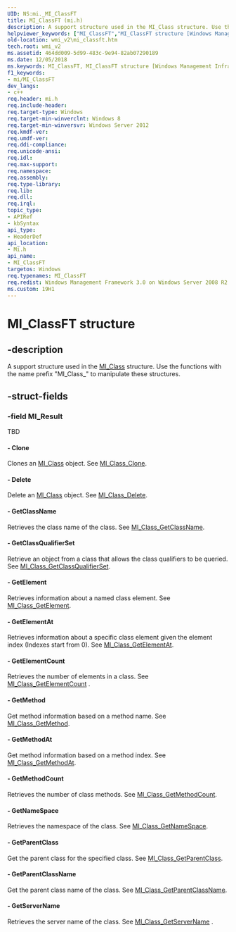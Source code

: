 ```yaml
---
UID: NS:mi._MI_ClassFT
title: MI_ClassFT (mi.h)
description: A support structure used in the MI_Class structure. Use the functions with the name prefix &quot;MI_Class_&quot; to manipulate these structures.
helpviewer_keywords: ["MI_ClassFT","MI_ClassFT structure [Windows Management Infrastructure (MI)]","mi/MI_ClassFT","wmi_v2.mi_classft"]
old-location: wmi_v2\mi_classft.htm
tech.root: wmi_v2
ms.assetid: 464dd009-5d99-483c-9e94-82ab07290189
ms.date: 12/05/2018
ms.keywords: MI_ClassFT, MI_ClassFT structure [Windows Management Infrastructure (MI)], mi/MI_ClassFT, wmi_v2.mi_classft
f1_keywords:
- mi/MI_ClassFT
dev_langs:
- c++
req.header: mi.h
req.include-header: 
req.target-type: Windows
req.target-min-winverclnt: Windows 8
req.target-min-winversvr: Windows Server 2012
req.kmdf-ver: 
req.umdf-ver: 
req.ddi-compliance: 
req.unicode-ansi: 
req.idl: 
req.max-support: 
req.namespace: 
req.assembly: 
req.type-library: 
req.lib: 
req.dll: 
req.irql: 
topic_type:
- APIRef
- kbSyntax
api_type:
- HeaderDef
api_location:
- Mi.h
api_name:
- MI_ClassFT
targetos: Windows
req.typenames: MI_ClassFT
req.redist: Windows Management Framework 3.0 on Windows Server 2008 R2 with SP1,     Windows 7 with SP1, and Windows Server 2008 with SP2
ms.custom: 19H1
---
```


# MI_ClassFT structure


## -description


A support structure used in the <a href="https://docs.microsoft.com/windows/desktop/api/mi/ns-mi-mi_class">MI_Class</a> structure. 
     Use the functions with the name prefix "MI_Class_" to manipulate these structures.


## -struct-fields




### -field MI_Result

TBD 




#### - Clone

Clones an <a href="https://docs.microsoft.com/windows/desktop/api/mi/ns-mi-mi_class">MI_Class</a> object. See 
       <a href="https://docs.microsoft.com/previous-versions/windows/desktop/api/mi/nf-mi-mi_class_clone">MI_Class_Clone</a>.


#### - Delete

Delete an <a href="https://docs.microsoft.com/windows/desktop/api/mi/ns-mi-mi_class">MI_Class</a> object. See 
       <a href="https://docs.microsoft.com/previous-versions/windows/desktop/api/mi/nf-mi-mi_class_delete">MI_Class_Delete</a>.


#### - GetClassName

Retrieves the class name of the class. See 
       <a href="https://docs.microsoft.com/previous-versions/windows/desktop/api/mi/nf-mi-mi_class_getclassname">MI_Class_GetClassName</a>.


#### - GetClassQualifierSet

Retrieve an object from a class that allows the class qualifiers to be queried. See 
       <a href="https://docs.microsoft.com/previous-versions/windows/desktop/api/mi/nf-mi-mi_class_getclassqualifierset">MI_Class_GetClassQualifierSet</a>.


#### - GetElement

Retrieves information about a named class element. See 
       <a href="https://docs.microsoft.com/previous-versions/windows/desktop/api/mi/nf-mi-mi_class_getelement">MI_Class_GetElement</a>.


#### - GetElementAt

Retrieves information about a specific class element given the element index (Indexes start from 0). See 
       <a href="https://docs.microsoft.com/previous-versions/windows/desktop/api/mi/nf-mi-mi_class_getelementat">MI_Class_GetElementAt</a>.


#### - GetElementCount

Retrieves the number of elements in a class. See 
       <a href="https://docs.microsoft.com/previous-versions/windows/desktop/api/mi/nf-mi-mi_class_getelementcount">MI_Class_GetElementCount</a> .


#### - GetMethod

Get method information based on a method name. See 
       <a href="https://docs.microsoft.com/previous-versions/windows/desktop/api/mi/nf-mi-mi_class_getmethod">MI_Class_GetMethod</a>.


#### - GetMethodAt

Get method information based on a method index. See 
       <a href="https://docs.microsoft.com/previous-versions/windows/desktop/api/mi/nf-mi-mi_class_getmethodat">MI_Class_GetMethodAt</a>.


#### - GetMethodCount

Retrieves the number of class methods. See 
       <a href="https://docs.microsoft.com/previous-versions/windows/desktop/api/mi/nf-mi-mi_class_getmethodcount">MI_Class_GetMethodCount</a>.


#### - GetNameSpace

Retrieves the namespace of the class. See 
       <a href="https://docs.microsoft.com/previous-versions/windows/desktop/api/mi/nf-mi-mi_class_getnamespace">MI_Class_GetNameSpace</a>.


#### - GetParentClass

Get the parent class for the specified class. See 
       <a href="https://docs.microsoft.com/previous-versions/windows/desktop/api/mi/nf-mi-mi_class_getparentclass">MI_Class_GetParentClass</a>.


#### - GetParentClassName

Get the parent class name of the class. See 
       <a href="https://docs.microsoft.com/previous-versions/windows/desktop/api/mi/nf-mi-mi_class_getparentclassname">MI_Class_GetParentClassName</a>.


#### - GetServerName

Retrieves the server name of the class. See 
       <a href="https://docs.microsoft.com/previous-versions/windows/desktop/api/mi/nf-mi-mi_class_getservername">MI_Class_GetServerName</a> .

